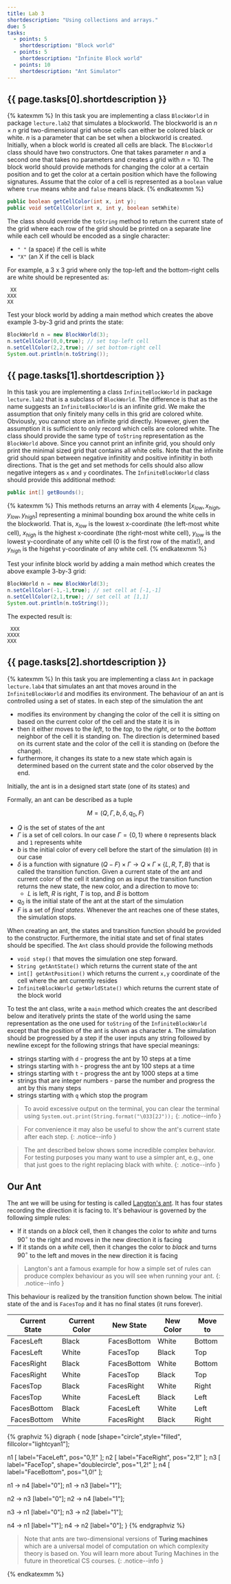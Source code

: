 ```yaml
---
title: Lab 3
shortdescription: "Using collections and arrays."
due: 5
tasks:
  - points: 5
    shortdescription: "Block world"
  - points: 5
    shortdescription: "Infinite Block world"
  - points: 10
    shortdescription: "Ant Simulator"
---
```


## {{ page.tasks[0].shortdescription }}

{% katexmm %}
In this task you are implementing a class `BlockWorld` in package `lecture.lab2` that simulates a blockworld. The blockworld is an $n \times n$ grid two-dimensional grid whose cells can either be colored black or white.
$n$ is a parameter that can be set when a blockworld is created. Initially, when a block world is created all cells are black. The `BlockWorld` class should have two constructors. One that takes parameter $n$ and a second one that takes no parameters and creates a grid with $n=10$. The block world should provide methods for changing the color at a certain position and to get the color at a certain position which have the following signatures. Assume that the color of a cell is represented as a `boolean` value where `true` means white and `false` means black.
{% endkatexmm %}

~~~java
public boolean getCellColor(int x, int y);
public void setCellColor(int x, int y, boolean setWhite)
~~~

The class should override the `toString` method to return the current state of the grid where each row of the grid should be printed on a separate line while each cell whould be encoded as a single character:

* `" "` (a space) if the cell is white
* `"X"` (an X if the cell is black

For example, a 3 x 3 grid where only the top-left and the bottom-right cells are white should be represented as:

~~~shell
 XX
XXX
XX
~~~

Test your block world by adding a main method which creates the above example 3-by-3 grid and prints the state:

```java
BlockWorld n = new BlockWorld(3);
n.setCellColor(0,0,true); // set top-left cell
n.setCellColor(2,2,true); // set bottom-right cell
System.out.println(n.toString());
```


## {{ page.tasks[1].shortdescription }}

In this task you are implementing a class `InfiniteBlockWorld` in package `lecture.lab2` that is a subclass of `BlockWorld`. The difference is that as the name suggests an `InfiniteBlockWorld` is an infinite grid. We make the assumption that only finitely many cells in this grid are colored white. Obviously, you cannot store an infinite grid directly. However, given the assumption it is sufficient to only record which cells are colored white. The class should provide the same type of `toString` representation as the `BlockWorld` above. Since you cannot print an infinite grid, you should only print the minimal sized grid that contains all white cells. Note that the infinite grid should span between negative infinitity and positive infinitity in both directions. That is the get and set methods for cells should also allow negative integers as `x` and `y` coordinates. The `InfiniteBlockWorld` class should provide this additional method:

```java
public int[] getBounds();
```
{% katexmm %}
This methods returns an array with 4 elements $[ x_{low}, x_{high}, y_{low}, y_{high} ]$ representing a minimal bounding box around the white cells in the blockworld. That is, $x_{low}$ is the lowest x-coordinate (the left-most white cell), $x_{high}$ is the highest x-coordinate (the right-most white cell), $y_{low}$ is the lowest y-coordinate of any  white cell (0 is the first row of the matix!), and $y_{high}$ is the higehst  y-coordinate of any white cell.
{% endkatexmm %}

Test your infinite block world by adding a main method which creates the above example 3-by-3 grid:

```java
BlockWorld n = new BlockWorld(3);
n.setCellColor(-1,-1,true); // set cell at [-1,-1]
n.setCellColor(2,1,true); // set cell at [1,1]
System.out.println(n.toString());
```

The expected result is:

~~~shell
 XXX
XXXX
XXX
~~~

## {{ page.tasks[2].shortdescription }}

{% katexmm %}
In this task you are implementing a class `Ant` in package `lecture.lab4` that simulates an ant that moves around in the `InfiniteBlockWorld` and modifies its environment. The behaviour of an ant is controlled using a set of states. In each step of the simulation the ant

* modifies its environment by changing the color of the cell it is sitting on based on the current color of the cell and the state it is in
* then it either moves to the *left*, to the *top*, to the *right*, or to the *bottom* neighbor of the cell it is standing on. The direction is determined based on its current state and the color of the cell it is standing on (before the change).
* furthermore, it changes its state to a new state which again is determined based on the current state and the color observed by the end.

Initially, the ant is in a designed start state (one of its states) and

Formally, an ant can be described as a tuple

$$M = (Q, \Gamma, b, \delta, q_0, F)$$

* $Q$ is the set of states of the ant
* $\Gamma$ is a set of cell colors. In our case $\Gamma = \{0,1\}$ where `0` represents black and `1` represents white
* $b$ is the initial color of every cell before the start of the simulation (`0`) in our case
* $\delta$ is a function with signature $(Q - F) \times \Gamma \to Q \times \Gamma \times \{ L,R,T,B \}$ that is called the transition function. Given a current state of the ant and current color of the cell it standing on as input  the transition function returns the new state, the new color, and a direction to move to:
  * $L$ is left, $R$ is right, $T$ is top, and $B$ is bottom
* $q_0$ is the initial state of the ant at the start of the simulation
* $F$ is a set of *final states*. Whenever the ant reaches one of these states, the simulation stops.

When creating an ant, the states and transition function should be provided to the constructor. Furthermore, the initial state and set of final states should be specified. The `Ant` class should provide the following  methods

* `void step()` that moves the simulation one step forward.
* `String getAntState()` which returns the current state of the ant
* `int[] getAntPosition()` which returns the current `x,y` coordinate of the cell where the ant currently resides
* `InfiniteBlockWorld getWorldState()` which returns the current state of the block world

To test the ant class, write a `main` method which creates the ant described below and iteratively prints the state of the world using the same representation as the one used for `toString` of the `InfiniteBlockWorld` except that the position of the ant is shown as character `A`. The simulation should be progressed by a step if the user inputs any string followed by newline  except for the following strings that have special meanings:

* strings starting with `d` - progress the ant by 10 steps at a time
* strings starting with `h` - progress the ant by 100 steps at a time
* strings starting with `t` - progress the ant by 1000 steps at a time
* strings that are integer numbers - parse the number and progress the ant by this many steps
* strings starting with `q` which stop the program

> To avoid excessive output on the terminal, you can clear the terminal using `System.out.print(String.format("\033[2J"));`
{: .notice--info }

> For convenience it may also be useful to show the ant's current state after each step.
{: .notice--info }

> The ant described below shows some incredible complex behavior. For testing purposes you many want to use a simpler ant, e.g., one that just goes to the right replacing black with white.
{: .notice--info }

## Our Ant

The ant we will be using for testing is called [Langton's ant](https://en.wikipedia.org/wiki/Langton%27s_ant). It has four states recording the direction it is facing to. It's behaviour is governed by the following simple rules:

* If it stands on a *black* cell, then it changes the color to *white* and turns $90^{\circ}$ to the right and moves in the new direction it is facing
* If it stands on a *white* cell, then it changes the color to *black* and turns $90^{\circ}$ to the left and moves in the new direction it is facing

> Langton's ant a famous example for how a simple set of rules can produce complex behaviour as you will see when running your ant.
{: .notice--info }


This behaviour is realized by the transition function shown below. The initial state of the and is `FacesTop` and it has no final states (it runs forever).

| Current State  |Current Color|New State  |New Color|Move to  |
|--------------|-------------|-------------|---------|---------|
| FacesLeft    | Black       | FacesBottom | White   | Bottom  |
| FacesLeft    | White       | FacesTop    | Black   | Top     |
| FacesRight   | Black       | FacesBottom | White   | Bottom  |
| FacesRight   | White       | FacesTop    | Black   | Top     |
| FacesTop     | Black       | FacesRight  | White   | Right   |
| FacesTop     | White       | FacesLeft   | Black   | Left    |
| FacesBottom  | Black       | FacesLeft   | White   | Left    |
| FacesBottom  | White       | FacesRight  | Black   | Right   |


{% graphviz %}
digraph {
node [shape="circle",style="filled", fillcolor="lightcyan1"];

n1 [ label="FaceLeft",  pos="0,1!" ];
n2 [ label="FaceRight", pos="2,1!" ];
n3 [ label="FaceTop", shape="doublecircle", pos="1,2!" ];
n4 [ label="FaceBottom", pos="1,0!" ];

n1 -> n4 [label="0"];
n1 -> n3 [label="1"];

n2 -> n3 [label="0"];
n2 -> n4 [label="1"];

n3 -> n1 [label="0"];
n3 -> n2 [label="1"];

n4 -> n1 [label="1"];
n4 -> n2 [label="0"];
}
{% endgraphviz %}



> Note that ants are two-dimensional versions of **Turing machines** which are a universal model of computation on which complexity theory is based on. You will learn more about Turing Machines in the future in theoretical CS courses.
{: .notice--info }

{% endkatexmm %}
